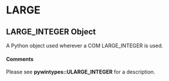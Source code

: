 # LARGE

## LARGE_INTEGER Object

A Python object used wherever a COM LARGE_INTEGER is used.

#### Comments
Please see __pywintypes::ULARGE_INTEGER__ for a description.